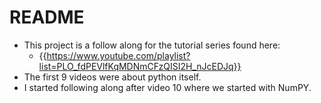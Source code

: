 # README

- This project is a follow along for the tutorial series found here:
	- {{https://www.youtube.com/playlist?list=PLO_fdPEVlfKqMDNmCFzQISI2H_nJcEDJq}}
- The first 9 videos were about python itself.
- I started following along after video 10 where we started with NumPY.
